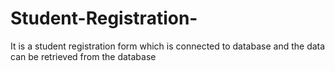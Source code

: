 # Student-Registration-
It is a student registration form which is connected to database and the data can be retrieved from the database
